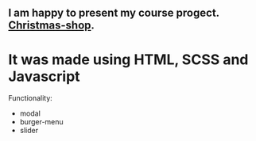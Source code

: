 ## I am happy to present my course progect. [Christmas-shop](https://pollybe.github.io/Christmas-shop/).
# It was made using HTML, SCSS and Javascript
Functionality:
- modal
- burger-menu
- slider
